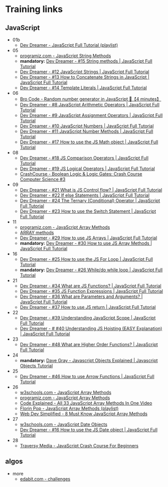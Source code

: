 # Training links

## JavaScript

- 01b
	- [Dev Dreamer - JavaScript Full Tutorial (playlist)](https://www.youtube.com/playlist?list=PL7TLF4T4Tq2TtNmadzRfxYIB9683uhpbD)
- 05
	- [programiz.com - JavaScript String Methods](https://www.programiz.com/javascript/library/string)
	- **mandatory:** [Dev Dreamer - #15 String methods | JavaScript Full Tutorial](https://www.youtube.com/watch?v=uKKEdtNU5II)
	- [Dev Dreamer - #12 JavaScript Strings | JavaScript Full Tutorial](https://youtu.be/lOcFImavBkU?si=gaV39vrbP8_Mi6fE)
	- [Dev Dreamer - #13 How to Concatenate Strings in JavaScript | JavaScript Full Tutorial](https://youtu.be/BrQKPm1Uchc?si=IB-NlVuXNFPo9EFX)
	- [Dev Dreamer - #14 Template Literals | JavaScript Full Tutorial](https://youtu.be/52OJhTbCtoA?si=wY1MdUSvOgLbehzG)
- 06
	- [Bro Code - Random number generator in JavaScript 🎲【4 minutes】](https://www.youtube.com/watch?v=UZqSpuUJPa0)
	- [Dev Dreamer - #8 JavaScript Arithmetic Operators | JavaScript Full Tutorial](https://www.youtube.com/watch?v=iqd6KKjB7gc)
	- [Dev Dreamer - #9 JavaScript Assignment Operators | JavaScript Full Tutorial](https://www.youtube.com/watch?v=h9t8r25oPqs)
	- [Dev Dreamer - #10 JavaScript Numbers | JavaScript Full Tutorial](https://www.youtube.com/watch?v=0ELC8R69Rkw)
	- [Dev Dreamer - #11 JavaScript Number Methods | JavaScript Full Tutorial](https://www.youtube.com/watch?v=DUV73ireecw)
	- [Dev Dreamer - #17 How to use the JS Math object | JavaScript Full Tutorial](https://www.youtube.com/watch?v=93Nd8f9HU8Q)
- 08
	- [Dev Dreamer - #18 JS Comparison Operators | JavaScript Full Tutorial](https://www.youtube.com/watch?v=jhe5kwtD6dE)
	- [Dev Dreamer - #19 JS Logical Operators | JavaScript Full Tutorial](https://www.youtube.com/watch?v=-L41L0IZuv4)
	- [CrashCourse - Boolean Logic & Logic Gates: Crash Course Computer Science #3](https://youtu.be/gI-qXk7XojA?si=RKPIXllMUtr1dOtK)
- 09
	- [Dev Dreamer - #21 What is JS Control flow? | JavaScript Full Tutorial](https://www.youtube.com/watch?v=-VxB_96Q3Ps)
	- [Dev Dreamer - #22 If else Statements | JavaScript Full Tutorial](https://www.youtube.com/watch?v=oUjiIPOZxSk)
	- [Dev Dreamer - #24 The Ternary (Conditional) Operator | JavaScript Full Tutorial](https://www.youtube.com/watch?v=Ip-5m6kSL8k)
	- [Dev Dreamer - #23 How to use the Switch Statement | JavaScript Full Tutorial](https://youtu.be/JTFSZhbpQ9A?si=huC3lmCSr9XxGrLS)
- 11
	- [programiz.com - JavaScript Array Methods](https://www.programiz.com/javascript/library/array)
	- [ARRAY methods](http://js-review.widopanel.com/)
	- [Dev Dreamer - #29 How to use JS Arrays | JavaScript Full Tutorial](https://www.youtube.com/watch?v=K97CmrUFyQY)
	- **mandatory:** [Dev Dreamer - #30 How to use JS Array Methods | JavaScript Full Tutorial](https://www.youtube.com/watch?v=0m3lBRVSTH8)
- 16
	- [Dev Dreamer - #25 How to use the JS For Loop | JavaScript Full Tutorial](https://www.youtube.com/watch?v=sJZLB0p5QQk)
	- **mandatory:** [Dev Dreamer - #26 While/do while loop | JavaScript Full Tutorial](https://www.youtube.com/watch?v=gTdesbu8nyo)
- 21
	- [Dev Dreamer - #34 What are JS Functions? | JavaScript Full Tutorial](https://www.youtube.com/watch?v=uxkRydQKKX8)
	- [Dev Dreamer - #35 JS Function Expressions | JavaScript Full Tutorial](https://www.youtube.com/watch?v=T8tilXV03UI)
	- [Dev Dreamer - #36 What are Parameters and Arguments? | JavaScript Full Tutorial](https://www.youtube.com/watch?v=k1-tpFDyUwo)
	- [Dev Dreamer - #37 How to use JS return | JavaScript Full Tutorial](https://www.youtube.com/watch?v=4t8Q_YLpuKw)
- 22
	- [Dev Dreamer - #39 Understanding JavaScript Scope | JavaScript Full Tutorial](https://www.youtube.com/watch?v=ky2mNs4kGh8)
	- [Dev Dreamer - # #40 Understanding JS Hoisting (EASY Explanation) | JavaScript Full Tutorial](https://www.youtube.com/watch?v=QEayOiHzrFM)
- 23
	- [Dev Dreamer - #48 What are Higher Order Functions? | JavaScript Full Tutorial](https://www.youtube.com/watch?v=9E8Ih8sVy3M)
- 24
	- **mandatory:** [Dave Gray - Javascript Objects Explained | Javascript Objects Tutorial](https://www.youtube.com/watch?v=rLPwCAqyCAE)
- 25
	- [Dev Dreamer - #46 How to use Arrow Functions | JavaScript Full Tutorial](https://www.youtube.com/watch?v=Oy185MF8pnY)
- 26
	- [w3schools.com - JavaScript Array Methods](https://www.w3schools.com/js/js_array_methods.asp)
	- [programiz.com - JavaScript Array Methods](https://www.programiz.com/javascript/library/array)
	- [Code Explained - All 33 JavaScript Array Methods In One Video](https://www.youtube.com/watch?v=RVxuGCWZ_8E&t=27s)
	- [Florin Pop - JavaScript Array Methods (playlist)](https://www.youtube.com/playlist?list=PLgBH1CvjOA62PBFIDq55-S6Beivje30A2)
	- [Web Dev Simplified - 8 Must Know JavaScript Array Methods](https://www.youtube.com/watch?v=R8rmfD9Y5-c)
- 27
	- [w3schools.com - JavaScript Date Objects](https://www.w3schools.com/js/js_dates.asp)
	- [Dev Dreamer - #16 How to use the JS Date object | JavaScript Full Tutorial](https://www.youtube.com/watch?v=-H6xNrnFI80)
- 28
	- [Traversy Media - JavaScript Crash Course For Beginners](https://www.youtube.com/watch?v=hdI2bqOjy3c)

## algos

- more
	- [edabit.com - challenges](https://edabit.com/challenges)
